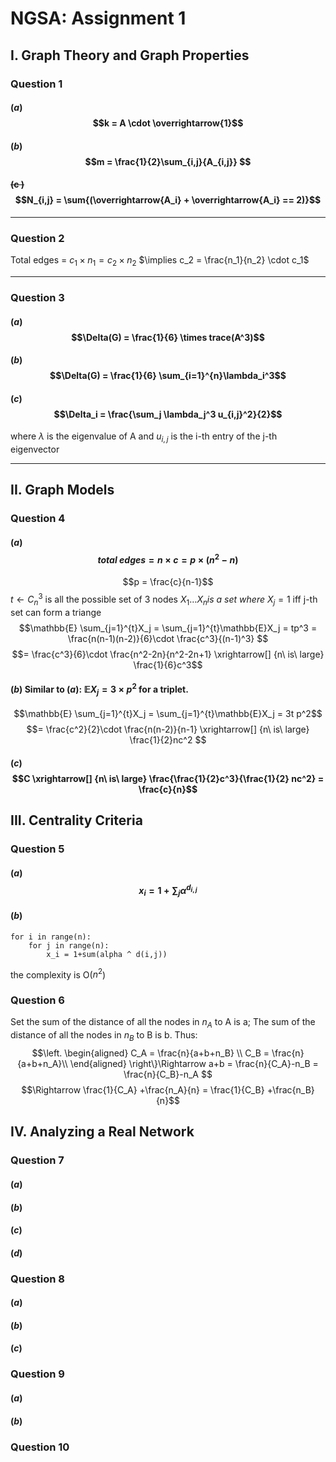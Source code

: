 # NGSA: Assignment 1

## I. Graph Theory and Graph Properties
### Question 1
#### ($a$) $$k = A \cdot \overrightarrow{1}$$
#### ($b$) $$m = \frac{1}{2}\sum_{i,j}{A_{i,j}} $$
#### ~~(c )~~ $$N_{i,j} = \sum{(\overrightarrow{A_i} + \overrightarrow{A_i}  == 2)}$$
____
### Question 2
Total edges = $c_1 \times n_1 = c_2 \times n_2$
$\implies c_2 = \frac{n_1}{n_2} \cdot c_1$
___
### Question 3
#### ($a$)$$\Delta(G) = \frac{1}{6} \times trace(A^3)$$ 
#### ($b$)$$\Delta(G) = \frac{1}{6} \sum_{i=1}^{n}\lambda_i^3$$
#### ($c$)$$\Delta_i = \frac{\sum_j \lambda_j^3 u_{i,j}^2}{2}$$
where $\lambda$ is the eigenvalue of A and $u_{i,j}$ is the i-th entry of the j-th eigenvector
______
## II. Graph Models
### Question 4
#### ($a$)  $$total\ edges = n\times c = p \times (n^2 -n)$$
$$p = \frac{c}{n-1}$$
$t \leftarrow C_n^3$ is all the possible set of 3 nodes
$X_1 \dotsc X_n is \ a \ set\ where \ X_j = 1$ iff j-th set can form a triange
$$\mathbb{E} \sum_{j=1}^{t}X_j = \sum_{j=1}^{t}\mathbb{E}X_j = tp^3 = \frac{n(n-1)(n-2)}{6}\cdot \frac{c^3}{(n-1)^3} $$
$$= \frac{c^3}{6}\cdot \frac{n^2-2n}{n^2-2n+1} \xrightarrow[] {n\ is\ large} \frac{1}{6}c^3$$

#### ($b$) Similar to ($a$): $\mathbb{E}X_j = 3\times p^2$ for a triplet. 
$$\mathbb{E} \sum_{j=1}^{t}X_j = \sum_{j=1}^{t}\mathbb{E}X_j = 3t p^2$$
$$= \frac{c^2}{2}\cdot \frac{n(n-2)}{n-1} \xrightarrow[] {n\ is\ large} \frac{1}{2}nc^2 $$

#### ($c$) $$C \xrightarrow[] {n\ is\ large}  \frac{\frac{1}{2}c^3}{\frac{1}{2} nc^2} = \frac{c}{n}$$

## III. Centrality Criteria
### Question 5
#### ($a$)$$x_i = 1+ \sum_j \alpha^{d_{i,j}}$$
#### ($b$)
	for i in range(n):
		for j in range(n):
			x_i = 1+sum(alpha ^ d(i,j))
the complexity is O($n^2$)
### Question 6
Set the sum of the distance of all the nodes in $n_A$ to A is a; The sum of the distance of all the nodes in $n_B$ to B is b. Thus:
$$\left.
\begin{aligned}
C_A = \frac{n}{a+b+n_B} \\
C_B = \frac{n}{a+b+n_A}\\
\end{aligned}
\right\}\Rightarrow a+b = \frac{n}{C_A}-n_B = \frac{n}{C_B}-n_A $$
$$\Rightarrow \frac{1}{C_A} +\frac{n_A}{n} = \frac{1}{C_B} +\frac{n_B}{n}$$
## IV. Analyzing a Real Network
### Question 7
#### ($a$)
#### ($b$)
#### ($c$)
#### ($d$)

### Question 8
#### ($a$)
#### ($b$)
#### ($c$)
### Question 9
#### ($a$)
#### ($b$)
### Question 10
<!--stackedit_data:
eyJoaXN0b3J5IjpbLTQzNzU1ODcxNV19
-->
